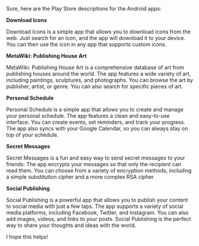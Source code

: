 Sure, here are the Play Store descriptions for the Android apps:

**Download Icons**

Download Icons is a simple app that allows you to download icons from the web. Just search for an icon, and the app will download it to your device. You can then use the icon in any app that supports custom icons.

**MetaWiki: Publishing House Art**

MetaWiki: Publishing House Art is a comprehensive database of art from publishing houses around the world. The app features a wide variety of art, including paintings, sculptures, and photographs. You can browse the art by publisher, artist, or genre. You can also search for specific pieces of art.

**Personal Schedule**

Personal Schedule is a simple app that allows you to create and manage your personal schedule. The app features a clean and easy-to-use interface. You can create events, set reminders, and track your progress. The app also syncs with your Google Calendar, so you can always stay on top of your schedule.

**Secret Messages**

Secret Messages is a fun and easy way to send secret messages to your friends. The app encrypts your messages so that only the recipient can read them. You can choose from a variety of encryption methods, including a simple substitution cipher and a more complex RSA cipher.

**Social Publishing**

Social Publishing is a powerful app that allows you to publish your content to social media with just a few taps. The app supports a variety of social media platforms, including Facebook, Twitter, and Instagram. You can also add images, videos, and links to your posts. Social Publishing is the perfect way to share your thoughts and ideas with the world.

I hope this helps!